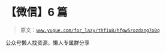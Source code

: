 # 【微信】6 篇

> 原文：[`www.yuque.com/for_lazy/thfiu8/hfqw5rozdang7o0q`](https://www.yuque.com/for_lazy/thfiu8/hfqw5rozdang7o0q)



公众号懒人找资源，懒人专属群分享